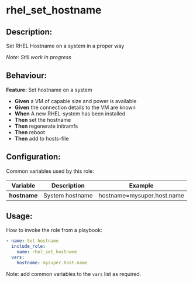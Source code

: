 # rhel_set_hostname

## Description:

Set RHEL Hostname on a system in a proper way

_Note: Still work in progress_

## Behaviour:

**Feature:** Set hostname on a system
- **Given** a VM of capable size and power is available
- **Given** the connection details to the VM are known
- **When** A new RHEL-system has been installed
- **Then** set the hostname
- **Then** regenerate initramfs
- **Then** reboot
- **Then** add to hosts-file

## Configuration:

Common variables used by this role:

| Variable  | Description  | Example  | 
|---|---|---|
| **hostname** | System hostname | hostname=mysuper.host.name |

## Usage:

How to invoke the role from a playbook:

```yaml
- name: Set hostname
  include_role:
    name: rhel_set_hostname
  vars:
    hostname: mysuper.host.name
```

Note: add common variables to the `vars` list as required.
